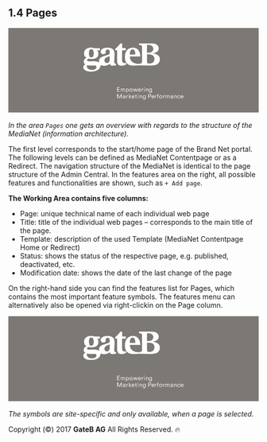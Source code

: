 ## 1.4 Pages


![alt text](../reference/dummy.png "this is a placeholder")

*In the area `Pages` one gets an overview with regards to the structure of the MediaNet (information architecture).*

The first level corresponds to the start/home page of the Brand Net portal. The following levels can be defined as MediaNet Contentpage or as a Redirect. The navigation structure of the MediaNet is identical to the page structure of the Admin Central.
In the features area on the right, all possible features and functionalities are shown, such as `+ Add page`.

**The Working Area contains five columns:**
-	Page: unique technical name of each individual web page
-	Title: title of the individual web pages – corresponds to the main title of the page.
-	Template: description of the used Template (MediaNet Contentpage Home or Redirect)
-	Status: shows the status of the respective page, e.g. published, deactivated, etc.
-	Modification date: shows the date of the last change of the page

On the right-hand side you can find the features list for Pages, which contains the most important feature symbols. The features menu can alternatively also be opened via right-clickin on the Page column.

![alt text](../reference/dummy.png "this is a placeholder")

*The symbols are site-specific and only available, when a page is selected.*


Copyright (©) 2017 **GateB AG** All Rights Reserved. :fire:
